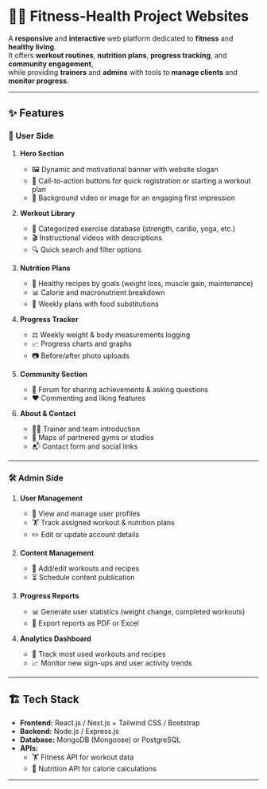 # 🏋️‍♀️ Fitness-Health Project Websites  

A **responsive** and **interactive** web platform dedicated to **fitness** and **healthy living**.  
It offers **workout routines**, **nutrition plans**, **progress tracking**, and **community engagement**,  
while providing **trainers** and **admins** with tools to **manage clients** and **monitor progress**.  

---

## ✨ Features  

### 👤 User Side  

1. **Hero Section**  
   - 🖼 Dynamic and motivational banner with website slogan  
   - 🚀 Call-to-action buttons for quick registration or starting a workout plan  
   - 🎥 Background video or image for an engaging first impression  

2. **Workout Library**  
   - 📂 Categorized exercise database (strength, cardio, yoga, etc.)  
   - 🎬 Instructional videos with descriptions  
   - 🔍 Quick search and filter options  

3. **Nutrition Plans**  
   - 🥗 Healthy recipes by goals (weight loss, muscle gain, maintenance)  
   - 📊 Calorie and macronutrient breakdown  
   - 📅 Weekly plans with food substitutions  

4. **Progress Tracker**  
   - ⚖️ Weekly weight & body measurements logging  
   - 📈 Progress charts and graphs  
   - 📷 Before/after photo uploads  

5. **Community Section**  
   - 💬 Forum for sharing achievements & asking questions  
   - ❤️ Commenting and liking features  

6. **About & Contact**  
   - 👨‍🏫 Trainer and team introduction  
   - 📍 Maps of partnered gyms or studios  
   - 📬 Contact form and social links  

---

### 🛠 Admin Side  

1. **User Management**  
   - 👥 View and manage user profiles  
   - 🏋️ Track assigned workout & nutrition plans  
   - ✏️ Edit or update account details  

2. **Content Management**  
   - 📝 Add/edit workouts and recipes  
   - ⏳ Schedule content publication  

3. **Progress Reports**  
   - 📊 Generate user statistics (weight change, completed workouts)  
   - 📄 Export reports as PDF or Excel  

4. **Analytics Dashboard**  
   - 📌 Track most used workouts and recipes  
   - 📈 Monitor new sign-ups and user activity trends  

---

## 🏗 Tech Stack  

- **Frontend:** React.js / Next.js + Tailwind CSS / Bootstrap  
- **Backend:** Node.js / Express.js  
- **Database:** MongoDB (Mongoose) or PostgreSQL  
- **APIs:**  
  - 🏋️ Fitness API for workout data  
  - 🍎 Nutrition API for calorie calculations  

---


